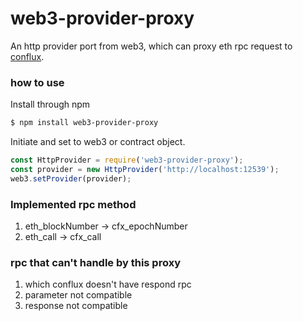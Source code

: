 # web3-provider-proxy
An http provider port from web3, which can proxy eth rpc request to [conflux](https://confluxnetwork.org/).


### how to use

Install through npm
```sh
$ npm install web3-provider-proxy
```
Initiate and set to web3 or contract object.

```js
const HttpProvider = require('web3-provider-proxy');
const provider = new HttpProvider('http://localhost:12539');
web3.setProvider(provider);
```


### Implemented rpc method

1. eth_blockNumber -> cfx_epochNumber
2. eth_call -> cfx_call


### rpc that can't handle by this proxy

1. which conflux doesn't have respond rpc
2. parameter not compatible
3. response not compatible